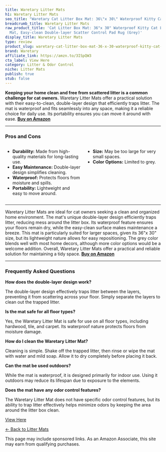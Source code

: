```yaml
---
title: Waretary Litter Mats
h1: Waretary Litter Mats
seo_title: "Waretary Cat Litter Box Mat: 36\"x 30\" Waterproof Kitty Cat\u2026"
breadcrumb_title: Waretary Litter Mats
raw_product_title: 'Cat Litter Box Mat: 36"x 30" Waterproof Kitty Cat Litter Trapping
  Mat, Easy-clean Double-layer Scatter Control Pad Rug (Grey)'
display_title: Waretary Litter Mats
type: review
product_slug: waretary-cat-litter-box-mat-36-x-30-waterproof-kitty-cat-litter-trappin-08630bc8
brand: Waretary
affiliate_link: https://amzn.to/3ISpQW3
cta_label: View Here
category: Litter & Odor Control
niche: Litter Mats
publish: true
stub: false
---
```


<div id="intro" class="full-width">
  <p><strong>Keeping your home clean and free from scattered litter is a common challenge for cat owners.</strong> Waretary Litter Mats offer a practical solution with their easy-to-clean, double-layer design that efficiently traps litter. The mat is waterproof and fits seamlessly into any space, making it a reliable choice for daily use. Its portability ensures you can move it around with ease. <a href="https://amzn.to/3ISpQW3" rel="nofollow sponsored noopener" target="_blank"><strong>Buy on Amazon</strong></a></p>
</div>

<hr />
<h3 id="pros-cons">Pros and Cons</h3>
<div class="pc-grid" style="display:grid;grid-template-columns:1fr 1fr;gap:16px;">
  <ul>
    <li><strong>Durability:</strong> Made from high-quality materials for long-lasting use.</li>
    <li><strong>Easy Maintenance:</strong> Double-layer design simplifies cleaning.</li>
    <li><strong>Waterproof:</strong> Protects floors from moisture and spills.</li>
    <li><strong>Portability:</strong> Lightweight and easy to move around.</li>
  </ul>
  <ul>
    <li><strong>Size:</strong> May be too large for very small spaces.</li>
    <li><strong>Color Options:</strong> Limited to grey.</li>
  </ul>
</div>
<hr />

<div class="full-width">
  <p>Waretary Litter Mats are ideal for cat owners seeking a clean and organized home environment. The mat's unique double-layer design efficiently traps litter, reducing mess around the litter box. Its waterproof feature ensures your floors remain dry, while the easy-clean surface makes maintenance a breeze. This mat is particularly suited for larger spaces, given its 36"x 30" size, but its lightweight nature allows for easy repositioning. The grey color blends well with most home decors, although more color options would be a welcome addition. Overall, Waretary Litter Mats offer a practical and reliable solution for maintaining a tidy space. <a href="https://amzn.to/3ISpQW3" rel="nofollow sponsored noopener" target="_blank"><strong>Buy on Amazon</strong></a></p>
</div>

<hr />
<h3 id="faqs">Frequently Asked Questions</h3>

<p><strong>How does the double-layer design work?</strong></p>
<p>The double-layer design effectively traps litter between the layers, preventing it from scattering across your floor. Simply separate the layers to clean out the trapped litter.</p>

<p><strong>Is the mat safe for all floor types?</strong></p>
<p>Yes, the Waretary Litter Mat is safe for use on all floor types, including hardwood, tile, and carpet. Its waterproof nature protects floors from moisture damage.</p>

<p><strong>How do I clean the Waretary Litter Mat?</strong></p>
<p>Cleaning is simple. Shake off the trapped litter, then rinse or wipe the mat with water and mild soap. Allow it to dry completely before placing it back.</p>

<p><strong>Can the mat be used outdoors?</strong></p>
<p>While the mat is waterproof, it is designed primarily for indoor use. Using it outdoors may reduce its lifespan due to exposure to the elements.</p>

<p><strong>Does the mat have any odor control features?</strong></p>
<p>The Waretary Litter Mat does not have specific odor control features, but its ability to trap litter effectively helps minimize odors by keeping the area around the litter box clean.</p>
<p><a class="btn" href="https://amzn.to/3ISpQW3" target="_blank" rel="nofollow sponsored noopener">View Here</a></p>
<p><a href="/roundups/litter-odor-control/litter-mats/">← Back to Litter Mats</a></p>
<aside class="disclosure">This page may include sponsored links. As an Amazon Associate, this site may earn from qualifying purchases.</aside>
